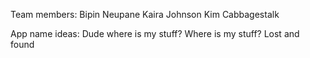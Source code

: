 Team members:
Bipin Neupane
Kaira Johnson
Kim Cabbagestalk

App name ideas:
Dude where is my stuff?
Where is my stuff?
Lost and found
